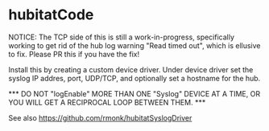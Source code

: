 # hubitatCode

NOTICE: The TCP side of this is still a work-in-progress, specifically working to get rid of the hub log warning "Read timed out", which is ellusive to fix. Please PR this if you have the fix!

Install this by creating a custom device driver. Under device driver set the syslog IP addres, port, UDP/TCP, and optionally set a hostname for the hub.

 *** DO NOT "logEnable" MORE THAN ONE "Syslog" DEVICE AT A TIME, OR YOU
     WILL GET A RECIPROCAL LOOP BETWEEN THEM. ***

See also https://github.com/rmonk/hubitatSyslogDriver
